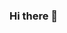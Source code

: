 ### Hi there 👋

<!--
**ahmkah/ahmkah** is a ✨ _special_ ✨ repository because its `README.md` (this file) appears on your GitHub profile.


- 🔭 I’m currently working on node running and testnets
- 🌱 I’m currently learning from A to Z with Docker
- 👯 I’m looking to collaborate with other content creators


# ⚡ Projects I participated in and contributed to:

Celestia (Mamaki Testnet), Dymension RollApp, Aptos, Sui, Sei, Kujira, Paloma, Quicksilver, Humanode, Stafi, Teritori, Stride, Stratos, Ziesha, Defund Finance, Forta, Ironfish , Archway, Peaq, Subspace, Massa testnet (8 to 26 Epsode), Espresso, Timpi, C4E, Naruno , Algorand with Goracle Network, Ferrum Network, Exorde, Mason Network, Empowerchain, Neutron, Dusk, Minima, Gitopia, Gitshock Finance, Nibiru, Fleek, Sarcophagus, Q-Blockchain, Wormholes (Erbie), Shardeum, Inery, Opside(Lumoz), PowerAgent Gnosis and Sepolia Network, Autonity, Vinuechain, Juneo, Subsquid, Mantra, Kenshi, bEVM fullnode, Sentiment, Mangata, Selfchain, Bonus block, Ar.io, Voi, Powerloom, Webb , Avail Kate and Goldberg testnet, Moun PION mainnet Node, Massa mainnet Validator node and Gitopia mainnet validator node

... new ones will be added continuously


[![Naereen's github trophy](https://github-profile-trophy.vercel.app/?username=Naereen&row=1)](https://github.com/ryo-ma/github-profile-trophy)


![Github stats 2](https://github-readme-stats.vercel.app/api?username=kullanıcıadınız&show_icons=true&theme=radical)


[![Naereen's top languages](https://github-readme-stats.vercel.app/api/top-langs/?username=Naereen&theme=blue-green)](https://github.com/anuraghazra/github-readme-stats)
